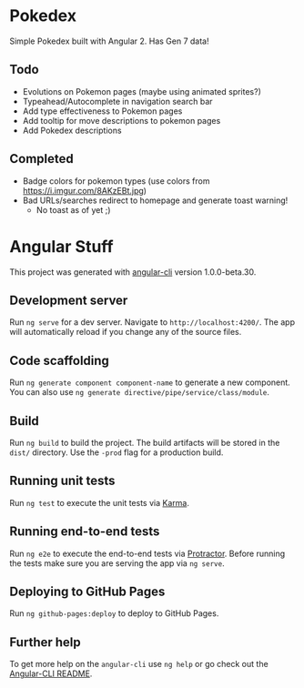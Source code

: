 # Pokedex

Simple Pokedex built with Angular 2. Has Gen 7 data!

## Todo

- Evolutions on Pokemon pages (maybe using animated sprites?)
- Typeahead/Autocomplete in navigation search bar
- Add type effectiveness to Pokemon pages
- Add tooltip for move descriptions to pokemon pages
- Add Pokedex descriptions

## Completed

* Badge colors for pokemon types (use colors from https://i.imgur.com/8AKzEBt.jpg)
* Bad URLs/searches redirect to homepage and generate toast warning!
  * No toast as of yet ;)

# Angular Stuff

This project was generated with [angular-cli](https://github.com/angular/angular-cli) version 1.0.0-beta.30.

## Development server
Run `ng serve` for a dev server. Navigate to `http://localhost:4200/`. The app will automatically reload if you change any of the source files.

## Code scaffolding

Run `ng generate component component-name` to generate a new component. You can also use `ng generate directive/pipe/service/class/module`.

## Build

Run `ng build` to build the project. The build artifacts will be stored in the `dist/` directory. Use the `-prod` flag for a production build.

## Running unit tests

Run `ng test` to execute the unit tests via [Karma](https://karma-runner.github.io).

## Running end-to-end tests

Run `ng e2e` to execute the end-to-end tests via [Protractor](http://www.protractortest.org/).
Before running the tests make sure you are serving the app via `ng serve`.

## Deploying to GitHub Pages

Run `ng github-pages:deploy` to deploy to GitHub Pages.

## Further help

To get more help on the `angular-cli` use `ng help` or go check out the [Angular-CLI README](https://github.com/angular/angular-cli/blob/master/README.md).
